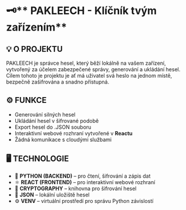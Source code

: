 # 🗝️** PAKLEECH - Klíčník tvým zařízením**

## 💡 O PROJEKTU
PAKLEECH je správce hesel, který běží lokálně na vašem zařízení, vytvořený za účelem zabezpečené správy, generování a ukládání hesel. Cílem tohoto je projektu je ať má uživatel svá heslo na jednom místě, bezpečně zašifrována a snadno přístupná.

## ⚙️ FUNKCE
- Generování silných hesel
- Ukládání hesel v šifrované podobě
- Export hesel do .JSON souboru
- Interaktivní webové rozhraní vytvořené v **Reactu**
- Žádná komunikace s cloudými službami

## 🖥️ TECHNOLOGIE
- 🐍 **PYTHON (BACKEND)** – pro čtení, šifrování a zápis dat
- ⚛️ **REACT (FRONTEND)** – pro interaktivní webové rozhraní
- 🔐 **CRYPTOGRAPHY** – knihovna pro šifrování hesel
- 🧾 **JSON** – lokální uložiště hesel  
- ⚙️ **VENV** – virtuální prostředí pro správu Python závislostí
